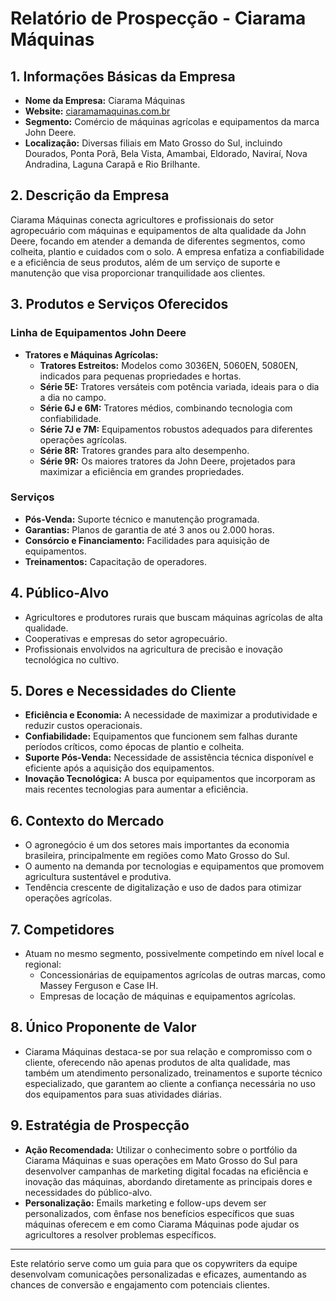 # Relatório de Prospecção - Ciarama Máquinas

## 1. Informações Básicas da Empresa
- **Nome da Empresa:** Ciarama Máquinas
- **Website:** [ciaramamaquinas.com.br](http://www.ciaramamaquinas.com.br)
- **Segmento:** Comércio de máquinas agrícolas e equipamentos da marca John Deere.
- **Localização:** Diversas filiais em Mato Grosso do Sul, incluindo Dourados, Ponta Porã, Bela Vista, Amambai, Eldorado, Naviraí, Nova Andradina, Laguna Carapã e Rio Brilhante. 

## 2. Descrição da Empresa
Ciarama Máquinas conecta agricultores e profissionais do setor agropecuário com máquinas e equipamentos de alta qualidade da John Deere, focando em atender a demanda de diferentes segmentos, como colheita, plantio e cuidados com o solo. A empresa enfatiza a confiabilidade e a eficiência de seus produtos, além de um serviço de suporte e manutenção que visa proporcionar tranquilidade aos clientes.

## 3. Produtos e Serviços Oferecidos
### Linha de Equipamentos John Deere
- **Tratores e Máquinas Agrícolas:** 
  - **Tratores Estreitos:** Modelos como 3036EN, 5060EN, 5080EN, indicados para pequenas propriedades e hortas.
  - **Série 5E:** Tratores versáteis com potência variada, ideais para o dia a dia no campo.
  - **Série 6J e 6M:** Tratores médios, combinando tecnologia com confiabilidade.
  - **Série 7J e 7M:** Equipamentos robustos adequados para diferentes operações agrícolas.
  - **Série 8R:** Tratores grandes para alto desempenho.
  - **Série 9R:** Os maiores tratores da John Deere, projetados para maximizar a eficiência em grandes propriedades.

### Serviços
- **Pós-Venda:** Suporte técnico e manutenção programada.
- **Garantias:** Planos de garantia de até 3 anos ou 2.000 horas.
- **Consórcio e Financiamento:** Facilidades para aquisição de equipamentos.
- **Treinamentos:** Capacitação de operadores.

## 4. Público-Alvo
- Agricultores e produtores rurais que buscam máquinas agrícolas de alta qualidade.
- Cooperativas e empresas do setor agropecuário.
- Profissionais envolvidos na agricultura de precisão e inovação tecnológica no cultivo.

## 5. Dores e Necessidades do Cliente
- **Eficiência e Economia:** A necessidade de maximizar a produtividade e reduzir custos operacionais.
- **Confiabilidade:** Equipamentos que funcionem sem falhas durante períodos críticos, como épocas de plantio e colheita.
- **Suporte Pós-Venda:** Necessidade de assistência técnica disponível e eficiente após a aquisição dos equipamentos.
- **Inovação Tecnológica:** A busca por equipamentos que incorporam as mais recentes tecnologias para aumentar a eficiência.

## 6. Contexto do Mercado
- O agronegócio é um dos setores mais importantes da economia brasileira, principalmente em regiões como Mato Grosso do Sul.
- O aumento na demanda por tecnologias e equipamentos que promovem agricultura sustentável e produtiva.
- Tendência crescente de digitalização e uso de dados para otimizar operações agrícolas.

## 7. Competidores
- Atuam no mesmo segmento, possivelmente competindo em nível local e regional:
  - Concessionárias de equipamentos agrícolas de outras marcas, como Massey Ferguson e Case IH.
  - Empresas de locação de máquinas e equipamentos agrícolas.

## 8. Único Proponente de Valor
- Ciarama Máquinas destaca-se por sua relação e compromisso com o cliente, oferecendo não apenas produtos de alta qualidade, mas também um atendimento personalizado, treinamentos e suporte técnico especializado, que garantem ao cliente a confiança necessária no uso dos equipamentos para suas atividades diárias.

## 9. Estratégia de Prospecção
- **Ação Recomendada:** Utilizar o conhecimento sobre o portfólio da Ciarama Máquinas e suas operações em Mato Grosso do Sul para desenvolver campanhas de marketing digital focadas na eficiência e inovação das máquinas, abordando diretamente as principais dores e necessidades do público-alvo.
- **Personalização:** Emails marketing e follow-ups devem ser personalizados, com ênfase nos benefícios específicos que suas máquinas oferecem e em como Ciarama Máquinas pode ajudar os agricultores a resolver problemas específicos.

---

Este relatório serve como um guia para que os copywriters da equipe desenvolvam comunicações personalizadas e eficazes, aumentando as chances de conversão e engajamento com potenciais clientes.